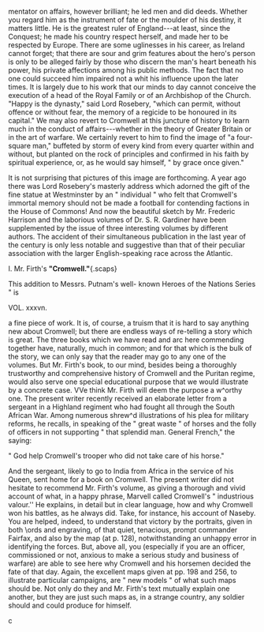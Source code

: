 mentator on affairs, however brilliant; he led
men and did deeds. Whether you regard
him as the instrument of fate or the moulder
of his destiny, it matters little. He is the
greatest ruler of England---at least, since the
Conquest; he made his country respect herself,
and made her to be respected by Europe.
There are some uglinesses in his career, as
Ireland cannot forget; that there are sour
and grim features about the hero's person is
only to be alleged fairly by those who discern
the man's heart beneath his power, his
private affections among his public methods.
The fact that no one could succeed him impaired
not a whit his influence upon the later
times. It is largely due to his work that our
minds to day cannot conceive the execution
of a head of the Royal Family or of an
Archbishop of the Church. "Happy is the
dynasty," said Lord Rosebery, "which can
permit, without offence or without fear, the
memory of a regicide to be honoured in its
capital." We may also revert to Cromwell
at this juncture of history to learn much in
the conduct of affairs---whether in the theory
of Greater Britain or in the art of warfare.
We certainly revert to him to find the image
of "a four-square man," buffeted by storm
of every kind from every quarter within and
without, but planted on the rock of principles
and confirmed in his faith by spiritual experience,
or, as he would say himself, " by
grace once given."

It is not surprising that pictures of this
image are forthcoming. A year ago there
was Lord Rosebery's masterly address which
adorned the gift of the fine statue at Westminster
by an " individual " who felt that
Cromwell's immortal memory should not be
made a football for contending factions in
the House of Commons! And now the
beautiful sketch by Mr. Frederic Harrison
and the laborious volumes of Dr. S. R.
Gardiner have been supplemented by the
issue of three interesting volumes by different
authors. The accident of their simultaneous
publication in the last year of the century is
only less notable and suggestive than that of
their peculiar association with the larger
English-speaking race across the Atlantic.

I. Mr. Firth's **"Cromwell."**{.scaps}

This addition to Messrs. Putnam's well-
known Heroes of the Nations Series " is

VOL. xxxvn.

a fine piece of work. It is, of course, a
truism that it is hard to say anything new
about Cromwell; but there are endless ways
of re-telling a story which is great. The
three books which we have read and arc
here commending together have, naturally,
much in common; and for that which is
the bulk of the story, we can only say that
the reader may go to any one of the volumes.
But Mr. Firth's book, to our mind, besides
being a thoroughly trustworthy and comprehensive
history of Cromwell and the
Puritan regime, would also serve one special
educational purpose that we would illustrate
by a concrete case. VVe think Mr. Firth
will deem the purpose a w^orthy one. The
present writer recently received an elaborate
letter from a sergeant in a Highland regiment
who had fought all through the South African
War. Among numerous shrew^d illustrations
of his plea for military reforms, he recalls, in
speaking of the " great waste " of horses and
the folly of officers in not supporting " that
splendid man. General French," the saying:

" God help Cromwell's trooper who did not take
care of his horse."

And the sergeant, likely to go to India from
Africa in the service of his Queen, sent home
for a book on Cromwell. The present writer
did not hesitate to recommend Mr. Firth's
volume, as giving a thorough and vivid
account of what, in a happy phrase, Marvell
called Cromwell's " industrious valour.'' He
explains, in detail but in clear language, how
and why Cromwell won his battles, as he
always did. Take, for instance, his account
of Naseby. You are helped, indeed, to
understand that victory by the portraits,
given in both \\ords and engraving, of that
quiet, tenacious, prompt commander Fairfax,
and also by the map (at p. 128), notwithstanding
an unhappy error in identifying the
forces. But, above all, you (especially if you
are an officer, commissioned or not, anxious
to make a serious study and business of warfare)
are able to see here why Cromwell and
his horsemen decided the fate of that day.
Again, the excellent maps given at pp. 198
and 256, to illustrate particular campaigns,
are " new models " of what such maps should
be. Not only do they and Mr. Firth's text
mutually explain one another, but they are
just such maps as, in a strange country, any
soldier should and could produce for himself.

c
